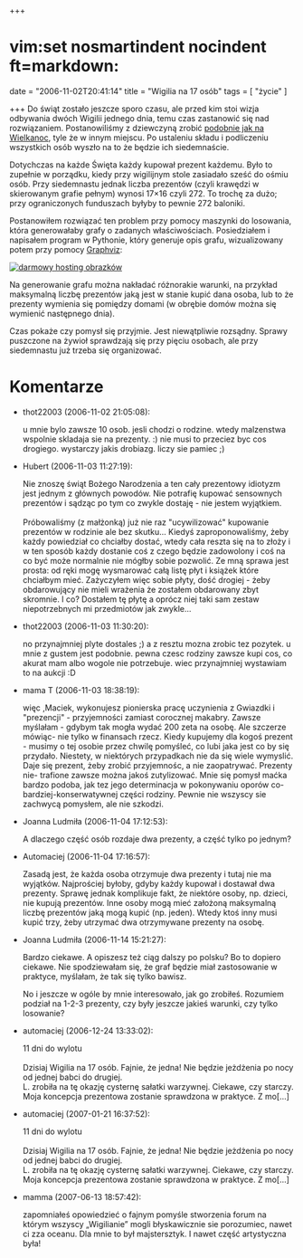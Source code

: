 +++
# vim:set nosmartindent nocindent ft=markdown:
date = "2006-11-02T20:41:14"
title = "Wigilia na 17 osób"
tags = [ "życie" ]

+++
Do świąt zostało jeszcze sporo czasu, ale przed kim stoi wizja odbywania dwóch
Wigilii jednego dnia, temu czas zastanowić się nad rozwiązaniem.
Postanowiliśmy z dziewczyną zrobić [podobnie jak na
Wielkanoc](/2006/04/17/sped-rodzinny/trackback/),
tyle że w innym miejscu. Po ustaleniu składu i podliczeniu wszystkich osób
wyszło na to że będzie ich siedemnaście.

<!--more-->

Dotychczas na każde Święta każdy kupował prezent każdemu. Było to zupełnie w
porządku, kiedy przy wigilijnym stole zasiadało sześć do ośmiu osób. Przy
siedemnastu jednak liczba prezentów (czyli krawędzi w skierowanym grafie
pełnym) wynosi 17×16 czyli 272. To trochę za dużo; przy ograniczonych
funduszach byłyby to pewnie 272 baloniki.

Postanowiłem rozwiązać ten problem przy pomocy maszynki do losowania, która
generowałaby grafy o zadanych właściwościach. Posiedziałem i napisałem program
w Pythonie, który generuje opis grafu, wizualizowany potem przy pomocy
[Graphviz](http://www.graphviz.org/):

[![darmowy hosting obrazków](http://images4.fotosik.pl/193/eb74738494069e4am.png)](http://www.fotosik.pl/pokaz_obrazek/eb74738494069e4a.html)

Na generowanie grafu można nakładać różnorakie warunki, na przykład maksymalną
liczbę prezentów jaką jest w stanie kupić dana osoba, lub to że prezenty
wymienia się pomiędzy domami (w obrębie domów można się wymienić następnego
dnia).

Czas pokaże czy pomysł się przyjmie. Jest niewątpliwie rozsądny. Sprawy
puszczone na żywioł sprawdzają się przy pięciu osobach, ale przy siedemnastu
już trzeba się organizować.

# Komentarze

* thot22003 (2006-11-02 21:05:08): <p>u mnie bylo zawsze 10 osob. jesli chodzi o
  rodzine. wtedy malzenstwa wspolnie skladaja sie na prezenty. :) nie musi to
  przeciez byc cos drogiego. wystarczy jakis drobiazg. liczy sie pamiec ;)</p>
* Hubert (2006-11-03 11:27:19): <p>Nie znoszę świąt Bożego Narodzenia a ten cały
  prezentowy idiotyzm jest jednym z głównych powodów. Nie potrafię kupować
  sensownych prezentów i sądząc po tym co zwykle dostaję - nie jestem wyjątkiem.
  <br /> <br />Próbowaliśmy (z małżonką) już nie raz &quot;ucywilizować&quot;
  kupowanie prezentów w rodzinie ale bez skutku... Kiedyś zaproponowaliśmy, żeby
  każdy powiedział co chciałby dostać, wtedy cała reszta się na to złoży i w ten
  sposób każdy dostanie coś z czego będzie zadowolony i coś na co być może
  normalnie nie mógłby sobie pozwolić. Ze mną sprawa jest prosta: od ręki mogę
  wysmarować całą listę płyt i książek które chciałbym mieć. Zażyczyłem więc
  sobie płyty, dość drogiej - żeby obdarowujący nie mieli wrażenia że zostałem
  obdarowany zbyt skromnie. I co? Dostałem tę płytę a oprócz niej taki sam
  zestaw niepotrzebnych mi przedmiotów jak zwykle...</p>
* thot22003 (2006-11-03 11:30:20): <p>no przynajmniej plyte dostales ;) a z
  resztu mozna zrobic tez pozytek. u mnie z gustem jest podobnie. pewna czesc
  rodziny zawsze kupi cos, co akurat mam albo wogole nie potrzebuje. wiec
  przynajmniej wystawiam to na aukcji :D</p>
* mama T (2006-11-03 18:38:19): <p>więc ,Maciek, wykonujesz pionierska pracę
  uczynienia z Gwiazdki i &quot;prezencji&quot; - przyjemności zamiast corocznej
  makabry.  Zawsze myślałam - gdybym tak mogła wydać 200 zeta na osobę. Ale
  szczerze mówiąc- nie tylko w finansach rzecz.  Kiedy kupujemy dla kogoś
  prezent - musimy o tej osobie przez chwilę pomyśleć, co lubi jaka jest co by
  się przydało. Niestety, w niektórych przypadkach nie da się wiele wymyslić.
  Daje się prezent, żeby zrobić przyjemnośc, a nie zaopatrywać. Prezenty nie-
  trafione zawsze można jakoś zutylizować. Mnie się pomysł maćka bardzo podoba,
  jak tez jego determinacja w pokonywaniu oporów co-bardziej-konserwatywnej
  części rodziny. Pewnie nie wszyscy sie zachwycą pomysłem, ale nie szkodzi.</p>
* Joanna Ludmiła (2006-11-04 17:12:53): <p>A dlaczego część osób rozdaje dwa
  prezenty, a część tylko po jednym?</p>
* Automaciej (2006-11-04 17:16:57): <p>Zasadą jest, że każda osoba otrzymuje dwa
  prezenty i tutaj nie ma wyjątków. Najprościej byłoby, gdyby każdy kupował i
  dostawał dwa prezenty. Sprawę jednak komplikuje fakt, że niektóre osoby, np.
  dzieci, nie kupują prezentów. Inne osoby mogą mieć założoną maksymalną liczbę
  prezentów jaką mogą kupić (np. jeden). Wtedy ktoś inny musi kupić trzy, żeby
  utrzymać dwa otrzymywane prezenty na osobę.</p>
* Joanna Ludmiła (2006-11-14 15:21:27): <p>Bardzo ciekawe. A opiszesz też ciąg
  dalszy po polsku? Bo to dopiero ciekawe. Nie spodziewałam się, że graf będzie
  miał zastosowanie w praktyce, myślałam, że tak się tylko bawisz.</p>  <p>No i
  jeszcze w ogóle by mnie interesowało, jak go zrobiłeś. Rozumiem podział na
  1-2-3 prezenty, czy były jeszcze jakieś warunki, czy tylko losowanie?</p>
* automaciej (2006-12-24 13:33:02): <p>11 dni do wylotu<br /><br />Dzisiaj
  Wigilia na 17 osób. Fajnie, że jedna! Nie będzie jeżdżenia po nocy od jednej
  babci do drugiej.<br />L. zrobiła na tę okazję cysternę sałatki warzywnej.
  Ciekawe, czy starczy.<br />Moja koncepcja prezentowa zostanie sprawdzona w
  praktyce. Z mo[...]</p>
* automaciej (2007-01-21 16:37:52): <p>11 dni do wylotu<br /><br />Dzisiaj
  Wigilia na 17 osób. Fajnie, że jedna! Nie będzie jeżdżenia po nocy od jednej
  babci do drugiej.<br />L. zrobiła na tę okazję cysternę sałatki warzywnej.
  Ciekawe, czy starczy.<br />Moja koncepcja prezentowa zostanie sprawdzona w
  praktyce. Z mo[...]</p>
* mamma (2007-06-13 18:57:42): <p>zapomniałeś opowiedzieć o fajnym pomyśle
  stworzenia forum na którym wszyscy &#8222;Wigilianie&#8221; mogli
  błyskawicznie sie porozumiec, nawet ci zza oceanu. Dla mnie to był
  majstersztyk. I nawet część artystyczna była!</p>
